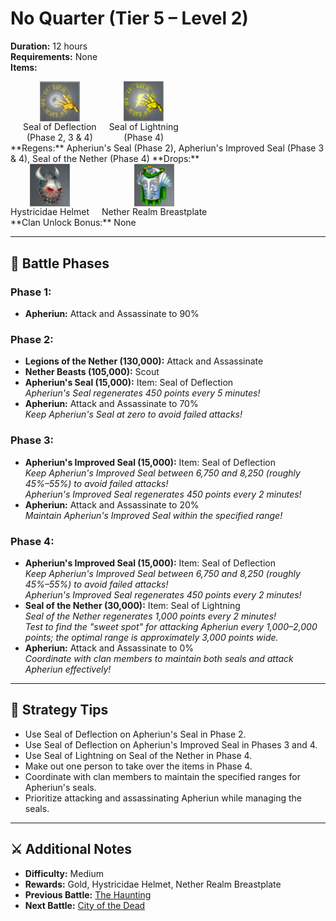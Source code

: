 # No Quarter (Tier 5 – Level 2)

**Duration:** 12 hours  
**Requirements:** None  
**Items:** <div style="display:flex; gap:20px;">
  <div style="display:flex; flex-direction:column; align-items:center; width:max-content;">
    <img src="../../../images/items/seal-of-deflection.jpg" alt="Elixir of Rage" width="64" style="cursor:pointer;" onclick="alert('Defense (12.5k Gold / piece)')">
    <div>Seal of Deflection</div>
    <div>(Phase 2, 3 & 4)</div>
  </div>

  <div style="display:flex; flex-direction:column; align-items:center; width:max-content;">
    <img src="../../../images/items/seal-of-lightning.jpg" alt="Seal of Lightning" width="64" style="cursor:pointer;" onclick="alert('Attack (50k Gold / piece)')">
    <div>Seal of Lightning</div>
    <div>(Phase 4)</div>
  </div>
</div>
**Regens:** Apheriun's Seal (Phase 2), Apheriun's Improved Seal (Phase 3 & 4), Seal of the Nether (Phase 4)  
**Drops:** <div style="display:flex; gap:20px;">
  <div style="display:flex; flex-direction:column; align-items:center; width:max-content;">
    <img src="../../../images/items/hystricidae-helmet.png" alt="Hystricidae Helmet" width="64" style="cursor:pointer;" onclick="alert('Stats: Spy Attack: +270,000 / Spy Defense: +270,000')">
    <div>Hystricidae Helmet</div>
  </div>

  <div style="display:flex; flex-direction:column; align-items:center; width:max-content;">
    <img src="../../../images/items/nether-realm-breastplate.png" alt="Nether Realm Breastplate" width="64" style="cursor:pointer;" onclick="alert('Stats: Defense: +5,000,000')">
    <div>Nether Realm Breastplate</div>
  </div>
</div>
**Clan Unlock Bonus:** None

---

## 🧪 Battle Phases

### Phase 1:
- **Apheriun:** Attack and Assassinate to 90%

### Phase 2:
- **Legions of the Nether (130,000):** Attack and Assassinate  
- **Nether Beasts (105,000):** Scout
- **Apheriun's Seal (15,000):** Item: Seal of Deflection  
  *Apheriun's Seal regenerates 450 points every 5 minutes!*  
- **Apheriun:** Attack and Assassinate to 70%  
  *Keep Apheriun's Seal at zero to avoid failed attacks!*

### Phase 3:
- **Apheriun's Improved Seal (15,000):** Item: Seal of Deflection  
  *Keep Apheriun's Improved Seal between 6,750 and 8,250 (roughly 45%–55%) to avoid failed attacks!*  
  *Apheriun's Improved Seal regenerates 450 points every 2 minutes!*  
- **Apheriun:** Attack and Assassinate to 20%  
  *Maintain Apheriun's Improved Seal within the specified range!*

### Phase 4:
- **Apheriun's Improved Seal (15,000):** Item: Seal of Deflection  
  *Keep Apheriun's Improved Seal between 6,750 and 8,250 (roughly 45%–55%) to avoid failed attacks!*  
  *Apheriun's Improved Seal regenerates 450 points every 2 minutes!*  
- **Seal of the Nether (30,000):** Item: Seal of Lightning  
  *Seal of the Nether regenerates 1,000 points every 2 minutes!*  
  *Test to find the "sweet spot" for attacking Apheriun every 1,000–2,000 points; the optimal range is approximately 3,000 points wide.*  
- **Apheriun:** Attack and Assassinate to 0%  
  *Coordinate with clan members to maintain both seals and attack Apheriun effectively!*

---

## 🧭 Strategy Tips

- Use Seal of Deflection on Apheriun's Seal in Phase 2.  
- Use Seal of Deflection on Apheriun's Improved Seal in Phases 3 and 4.  
- Use Seal of Lightning on Seal of the Nether in Phase 4.
- Make out one person to take over the items in Phase 4.
- Coordinate with clan members to maintain the specified ranges for Apheriun's seals.  
- Prioritize attacking and assassinating Apheriun while managing the seals.

---

## ⚔️ Additional Notes

- **Difficulty:** Medium  
- **Rewards:** Gold, Hystricidae Helmet, Nether Realm Breastplate  
- **Previous Battle:** [The Haunting](the-haunting.md)  
- **Next Battle:** [City of the Dead](city-of-the-dead.md)
